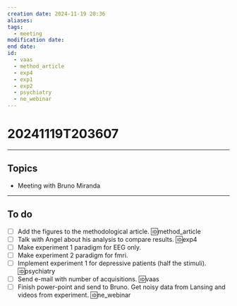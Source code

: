 ```yaml
---
creation date: 2024-11-19 20:36
aliases: 
tags:
  - meeting
modification date: 
end date: 
id:
  - vaas
  - method_article
  - exp4
  - exp1
  - exp2
  - psychiatry
  - ne_webinar
---
```

# 20241119T203607
---
## Topics
+ Meeting with Bruno Miranda
---
## To do
- [ ] Add the figures to the methodological article. 🆔method_article
- [ ] Talk with Angel about his analysis to compare results. 🆔exp4
- [ ] Make experiment 1 paradigm for EEG only. 
- [ ] Make experiment 2 paradigm for fmri. 
- [ ] Implement experiment 1 for depressive patients (half the stimuli). 🆔psychiatry
- [ ] Send e-mail with number of acquisitions. 🆔vaas
- [ ] Finish power-point and send to Bruno. Get noisy data from Lansing and videos from experiment. 🆔ne_webinar